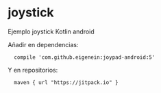 # joystick
Ejemplo joystick Kotlin android


Añadir en dependencias:

```
  compile 'com.github.eigenein:joypad-android:5'
```
Y en repositorios:
```
  maven { url "https://jitpack.io" }
```
